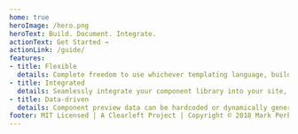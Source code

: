 ```yaml
---
home: true
heroImage: /hero.png
heroText: Build. Document. Integrate.
actionText: Get Started →
actionLink: /guide/
features:
- title: Flexible
  details: Complete freedom to use whichever templating language, build tool and organisational model best suits your project.
- title: Integrated
  details: Seamlessly integrate your component library into your site, app or build tools by including it as a dependency in your build.
- title: Data-driven
  details: Component preview data can be hardcoded or dynamically generated any way you like - for instance using libraries such as Faker.
footer: MIT Licensed | A Clearleft Project | Copyright © 2018 Mark Perkins
---
```


<style>
  .home .hero img {
      max-height: 75px;
      margin: 3rem auto 0rem auto;
  }

  @media only screen and (min-width: 420px) {
    .home .hero img {
      max-height: 120px;
    }
  }

  .home .hero h1 {
    margin: 1rem auto 0rem auto;
  }

  .home .hero .description {
    margin: 1rem auto;
  }

  .home .hero .action-button {
    border-bottom: none;
    padding: 0.55rem 1rem;
    font-size: 1rem;
  }
</style>
